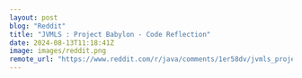 ```yaml
---
layout: post
blog: "Reddit"
title: "JVMLS : Project Babylon - Code Reflection"
date: 2024-08-13T11:18:41Z
image: images/reddit.png
remote_url: "https://www.reddit.com/r/java/comments/1er58dv/jvmls_project_babylon_code_reflection/"
---
```

